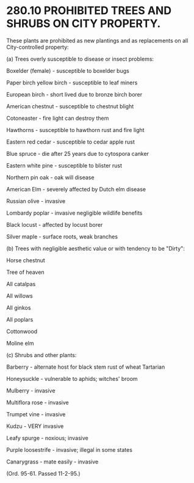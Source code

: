 280.10 PROHIBITED TREES AND SHRUBS ON CITY PROPERTY.
====================================================

These plants are prohibited as new plantings and as replacements on all
City-controlled property:

​(a) Trees overly susceptible to disease or insect problems:

Boxelder (female) - susceptible to boxelder bugs

Paper birch yellow birch - susceptible to leaf miners

European birch - short lived due to bronze birch borer

American chestnut - susceptible to chestnut blight

Cotoneaster - fire light can destroy them

Hawthorns - susceptible to hawthorn rust and fire light

Eastern red cedar - susceptible to cedar apple rust

Blue spruce - die after 25 years due to cytospora canker

Eastern white pine - susceptible to blister rust

Northern pin oak - oak will disease

American Elm - severely affected by Dutch elm disease

Russian olive - invasive

Lombardy poplar - invasive negligible wildlife benefits

Black locust - affected by locust borer

Silver maple - surface roots, weak branches

​(b) Trees with negligible aesthetic value or with tendency to be
"Dirty":

Horse chestnut

Tree of heaven

All catalpas

All willows

All ginkos

All poplars

Cottonwood

Moline elm

​(c) Shrubs and other plants:

Barberry - alternate host for black stem rust of wheat Tartarian

Honeysuckle - vulnerable to aphids; witches' broom

Mulberry - invasive

Multiflora rose - invasive

Trumpet vine - invasive

Kudzu - VERY invasive

Leafy spurge - noxious; invasive

Purple loosestrife - invasive; illegal in some states

Canarygrass - mate easily - invasive

(Ord. 95-61. Passed 11-2-95.)

